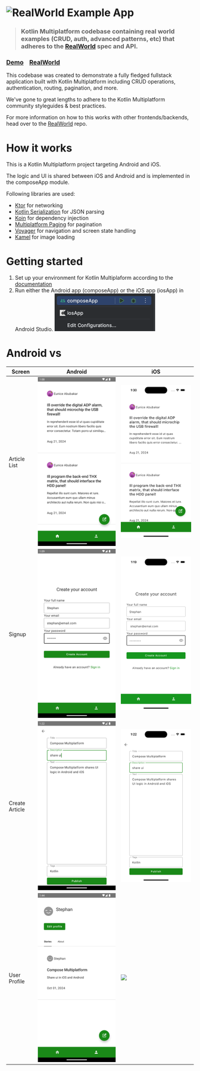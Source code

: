 # ![RealWorld Example App](logo.png)

> ### Kotlin Multiplatform codebase containing real world examples (CRUD, auth, advanced patterns, etc) that adheres to the [RealWorld](https://github.com/gothinkster/realworld) spec and API.

### [Demo](https://demo.realworld.io/)&nbsp;&nbsp;&nbsp;&nbsp;[RealWorld](https://github.com/gothinkster/realworld)

This codebase was created to demonstrate a fully fledged fullstack application built with Kotlin
Multiplatform including CRUD operations, authentication, routing, pagination, and more.

We've gone to great lengths to adhere to the Kotlin Multiplatform community styleguides & best
practices.

For more information on how to this works with other frontends/backends, head over to
the [RealWorld](https://github.com/gothinkster/realworld) repo.

# How it works

This is a Kotlin Multiplatform project targeting Android and iOS.

The logic and UI is shared between iOS and Android and is implemented in the composeApp module.

Following libraries are used: 
- [Ktor](https://ktor.io/) for networking
- [Kotlin Serialization](https://kotlinlang.org/docs/serialization.html) for JSON parsing
- [Koin](https://insert-koin.io/) for dependency injection
- [Multiplatform Paging](https://github.com/cashapp/multiplatform-paging) for pagination
- [Voyager](https://github.com/adrielcafe/voyager) for navigation and screen state handling
- [Kamel](https://github.com/Kamel-Media/Kamel) for image loading

# Getting started

1. Set up your environment for Kotlin Multiplaform according to
   the [documentation](https://www.jetbrains.com/help/kotlin-multiplatform-dev/multiplatform-setup.html)
2. Run either the Android app (composeApp) or the iOS app (iosApp) in Android
   Studio. ![](media/run.png)

# Android vs

| Screen         | Android                               | iOS                               |
|----------------|---------------------------------------|-----------------------------------|
| Article List   | ![](media/list_android.png)           | ![](media/list_ios.png)           |
| Signup         | ![](media/signup_android.png)         | ![](media/signup_ios.png)         |
| Create Article | ![](media/create_article_android.png) | ![](media/create_article_ios.png) |
| User Profile   | ![](media/profile_android.png)        | ![](media/profile__ios.png)       |
